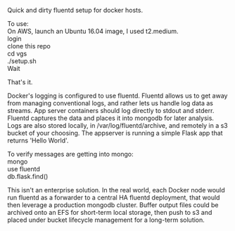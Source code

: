 Quick and dirty fluentd setup for docker hosts.  
  
To use:  
On AWS, launch an Ubuntu 16.04 image, I used t2.medium.  
login  
clone this repo  
cd vgs  
./setup.sh  
Wait  
  
That's it.  
  
Docker's logging is configured to use fluentd. Fluentd allows us to get away from managing conventional logs, and rather lets us handle log data as streams. App server containers should log directly to stdout and stderr. Fluentd captures the data and places it into mongodb for later analysis. Logs are also stored locally, in /var/log/fluentd/archive, and remotely in a s3 bucket of your choosing. The appserver is running a simple Flask app that returns 'Hello World'.  
  
To verify messages are getting into mongo:  
mongo  
use fluentd  
db.flask.find()  
  
This isn't an enterprise solution. In the real world, each Docker node would run fluentd as a forwarder to a central HA fluentd deployment, that would then leverage a production mongodb cluster. Buffer output files could be archived onto an EFS for short-term local storage, then push to s3 and placed under bucket lifecycle management for a long-term solution.  
